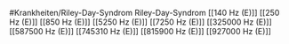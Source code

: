 #Krankheiten/Riley-Day-Syndrom
Riley-Day-Syndrom
[[140 Hz (E)]]
[[250 Hz (E)]]
[[850 Hz (E)]]
[[5250 Hz (E)]]
[[7250 Hz (E)]]
[[325000 Hz (E)]]
[[587500 Hz (E)]]
[[745310 Hz (E)]]
[[815900 Hz (E)]]
[[927000 Hz (E)]]